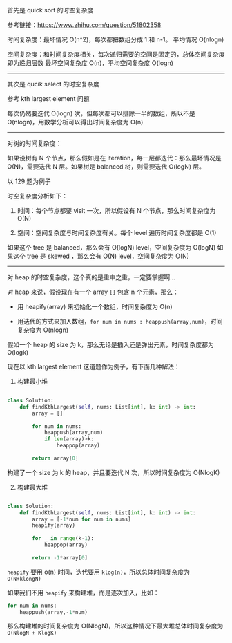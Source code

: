 
首先是 quick sort 的时空复杂度

参考链接：https://www.zhihu.com/question/51802358

时间复杂度：最坏情况 O(n^2)，每次都把数组分成 1 和 n-1。
           平均情况 O(nlogn)

空间复杂度：和时间复杂度相关，每次递归需要的空间是固定的，总体空间复杂度即为递归层数
           最坏空间复杂度 O(n)，平均空间复杂度 O(logn)

---

其次是 qucik select 的时空复杂度

参考 kth largest element 问题

每次仍然要迭代 O(logn) 次，但每次都可以排除一半的数组，所以不是 O(nlogn)，用数学分析可以得出时间复杂度为 O(n)

---

对树的时间复杂度：

如果设树有 N 个节点，那么假如是在 iteration，每一层都迭代：那么最坏情况是 O(N)，需要迭代 N 层。如果树是 balanced
树，则需要迭代 O(logN) 层。

以 129 题为例子

时空复杂度分析如下：

1. 时间：每个节点都要 visit 一次，所以假设有 N 个节点，那么时间复杂度为 O(N)

2. 空间：空间复杂度与时间复杂度有关。每个 level 遍历时间复杂度都是 O(1) 

如果这个 tree 是 balanced，那么会有 O(logN) level，空间复杂度为 O(logN)
如果这个 tree 是 skewed ，那么会有 O(N) level，空间复杂度为 O(N)

---

对 heap 的时空复杂度，这个真的是重中之重，一定要掌握啊...

对 heap 来说，假设现在有一个 array `[]` 包含 n 个元素，那么：

- 用 heapify(array) 来初始化一个数组，时间复杂度为 O(n)

- 用迭代的方式来加入数组，`for num in nums : heappush(array,num)`，时间复杂度为 O(nlogn)

假如一个 heap 的 size 为 k，那么无论是插入还是弹出元素，时间复杂度都为 O(logk)

现在以 kth largest element 这道题作为例子，有下面几种解法：

1. 构建最小堆

```Python

class Solution:
    def findKthLargest(self, nums: List[int], k: int) -> int:
        array = []
        
        for num in nums:
            heappush(array,num)
            if len(array)>k:
                heappop(array)
        
        return array[0]

```

构建了一个 size 为 k 的 heap，并且要迭代 N 次，所以时间复杂度为 O(NlogK)

2. 构建最大堆

```Python

class Solution:
    def findKthLargest(self, nums: List[int], k: int) -> int:
        array = [-1*num for num in nums]
        heapify(array)
        
        for _ in range(k-1):
            heappop(array)
        
        return -1*array[0]

```

`heapify` 要用 o(n) 时间，迭代要用 `klog(n)`，所以总体时间复杂度为 `O(N+klongN)`

如果我们不用 `heapify` 来构建堆，而是逐次加入，比如：

```Python
for num in nums:
    heappush(array,-1*num)

```

那么构建堆的时间复杂度为 O(NlogN)，所以这种情况下最大堆总体时间复杂度为 `O(NlogN + KlogK)`

